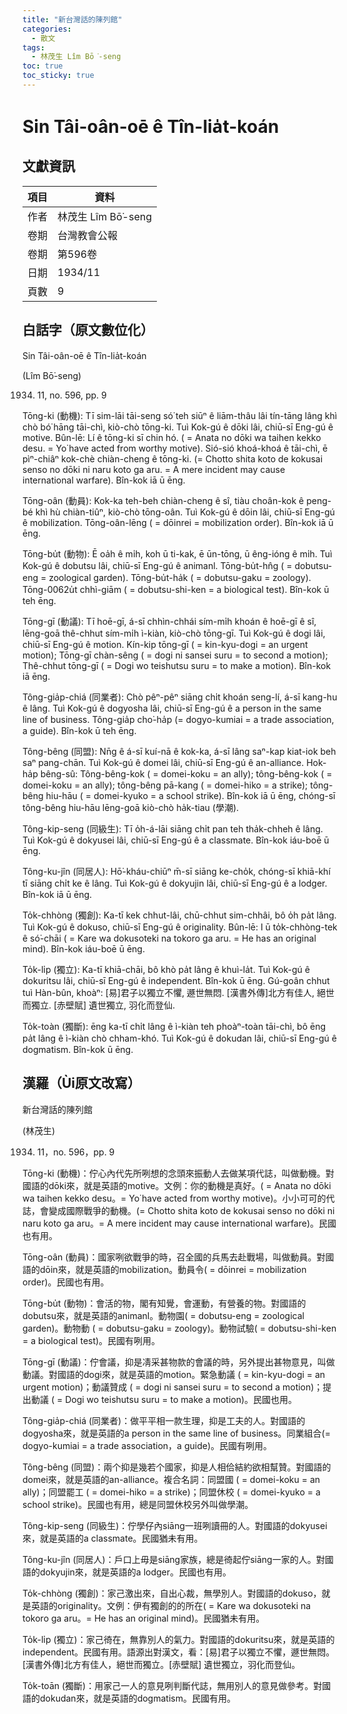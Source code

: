 ```yaml
---
title: "新台灣話的陳列館"
categories:
  - 散文
tags:
  - 林茂生 Lîm Bō͘-seng
toc: true
toc_sticky: true
---
```


# Sin Tâi-oân-oē ê Tîn-lia̍t-koán

## 文獻資訊

| 項目 | 資料 |
|---|---|
| 作者 | 林茂生 Lîm Bō͘-seng |
| 卷期 | 台灣教會公報 |
| 卷期 | 第596卷 |
| 日期 | 1934/11 |
| 頁數 | 9 |

## 白話字（原文數位化）

Sin Tâi-oân-oē ê Tîn-lia̍t-koán

(Lîm Bō͘-seng)

1934. 11, no. 596, pp. 9

Tōng-ki (動機): Tī sim-lāi tāi-seng só͘ teh siūⁿ ê liām-thâu lâi tín-tāng lâng khì chò bó͘ hāng tāi-chì, kiò-chò tōng-ki. Tuì Kok-gú ê dōki lâi, chiū-sī Eng-gú ê motive. Bûn-lē: Lí ê tōng-ki sī chin hó. ( = Anata no dōki wa taihen kekko desu. = Yo͘ have acted from worthy motive). Sió-sió khoá-khoá ê tāi-chì, ē pìⁿ-chiâⁿ kok-chè chiàn-cheng ê tōng-ki. (= Chotto shita koto de kokusai senso no dōki ni naru koto ga aru. = A mere incident may cause international warfare). Bîn-kok iā ū ēng.

Tōng-oân (動員): Kok-ka teh-beh chiàn-cheng ê sî, tiàu choân-kok ê peng-bé khì hù chiàn-tiûⁿ, kiò-chò tōng-oân. Tuì Kok-gú ê dōin lâi, chiū-sī Eng-gú ê mobilization. Tōng-oân-lēng ( = dōinrei = mobilization order). Bîn-kok iā ū ēng.

Tōng-bu̍t (動物): Ē oa̍h ê mi̍h, koh ū ti-kak, ē ūn-tōng, ū êng-ióng ê mi̍h. Tuì Kok-gú ê dobutsu lâi, chiū-sī Eng-gú ê animanl. Tōng-bu̍t-hn̂g ( = dobutsu-eng = zoological garden). Tōng-bu̍t-ha̍k ( = dobutsu-gaku ­= zoology). Tōng-0062u̍t chhì-giām ( = dobutsu-shi-ken = a biological test). Bîn-kok ū teh ēng.

Tōng-gī (動議): Tī hoē-gī, á-sī chhìn-chhái sím-mi̍h khoán ê hoē-gī ê sî, lēng-goā thê-chhut sím-mi̍h ì-kiàn, kiò-chò tōng-gī. Tuì Kok-gú ê dogi lâi, chiū-sī Eng-gú ê motion. Kín-kip tōng-gī ( = kin-kyu-dogi = an urgent motion); Tōng-gī chàn-sêng ( = dogi ni sansei suru = to second a motion); Thê-chhut tōng-gī ( = Dogi wo teishutsu suru = to make a motion). Bîn-kok iā ēng.

Tông-gia̍p-chiá (同業者): Chò pêⁿ-pêⁿ siāng chi̍t khoán seng-lí, á-sī kang-hu ê lâng. Tuì Kok-gú ê dogyosha lâi, chiū-sī Eng-gú ê a person in the same line of business. Tông-gia̍p cho͘-ha̍p (= dogyo-kumiai = a trade association, a guide). Bîn-kok ū teh ēng.

Tông-bêng (同盟): Nn̄g ê á-sī kuí-nā ê kok-ka, á-sī lâng saⁿ-kap kiat-iok beh saⁿ pang-chān. Tuì Kok-gú ê domei lâi, chiū-sī Eng-gú ê an-alliance. Hok-ha̍p bêng-sû: Tông-bêng-kok ( = domei-koku = an ally); tông-bêng-kok ( = domei-koku = an ally); tông-bêng pā-kang ( = domei-hiko = a strike); tông-bêng hiu-hāu ( = domei-kyuko = a school strike). Bîn-kok iā ū ēng, chóng-sī tông-bêng hiu-hāu lēng-goā kiò-chò ha̍k-tiau (學潮).

Tông-kip-seng (同級生): Tī o̍h-á-lāi siāng chi̍t pan teh tha̍k-chheh ê lâng. Tuì Kok-gú ê dokyusei lâi, chiū-sī Eng-gú ê a classmate. Bîn-kok iáu-boē ū ēng.

Tông-ku-jîn (同居人): Hō͘-kháu-chiūⁿ m̄-sī siāng ke-cho̍k, chóng-sī khiā-khí tī siāng chi̍t ke ê lâng. Tuì Kok-gú ê dokyujin lâi, chiū-sī Eng-gú ê a lodger. Bîn-kok iā ū ēng.

To̍k-chhòng (獨創): Ka-tī kek chhut-lâi, chū-chhut sim-chhâi, bô o̍h pa̍t lâng. Tuì Kok-gú ê dokuso, chiū-sī Eng-gú ê originality. Bûn-lē: I ū to̍k-chhòng-tek ê só͘-chāi ( = Kare wa dokusoteki na tokoro ga aru. = He has an original mind). Bîn-kok iáu-boē ū ēng.

To̍k-li̍p (獨立): Ka-tī khiā-chāi, bô khò pa̍t lâng ê khuì-la̍t. Tuì Kok-gú ê dokuritsu lâi, chiū-sī Eng-gú ê independent. Bîn-kok ū ēng. Gú-goân chhut tuì Hàn-bûn, khoàⁿ: [易]君子以獨立不懼, 遯世無悶. [漢書外傳]北方有佳人, 絕世而獨立. [赤壁賦] 遺世獨立, 羽化而登仙.

To̍k-toàn (獨斷): ēng ka-tī chi̍t lâng ê ì-kiàn teh phoàⁿ-toàn tāi-chì, bô ēng pa̍t lâng ê ì-kiàn chò chham-khó. Tuì Kok-gú ê dokudan lâi, chiū-sī Eng-gú ê dogmatism. Bîn-kok ū ēng.

## 漢羅（Ùi原文改寫）

新台灣話的陳列館

(林茂生)

1934. 11，no. 596，pp. 9

Tōng-ki (動機)：佇心內代先所咧想的念頭來振動人去做某項代誌，叫做動機。對國語的dōki來，就是英語的motive。文例：你的動機是真好。( = Anata no dōki wa taihen kekko desu。= Yo͘ have acted from worthy motive)。小小可可的代誌，會變成國際戰爭的動機。(= Chotto shita koto de kokusai senso no dōki ni naru koto ga aru。= A mere incident may cause international warfare)。民國也有用。

Tōng-oân (動員)：國家咧欲戰爭的時，召全國的兵馬去赴戰場，叫做動員。對國語的dōin來，就是英語的mobilization。動員令( = dōinrei = mobilization order)。民國也有用。

Tōng-bu̍t (動物)：會活的物，閣有知覺，會運動，有營養的物。對國語的dobutsu來，就是英語的animanl。動物園( = dobutsu-eng = zoological garden)。動物動 ( = dobutsu-gaku = zoology)。動物試驗( = dobutsu-shi-ken = a biological test)。民國有咧用。

Tōng-gī (動議)：佇會議，抑是凊采甚物款的會議的時，另外提出甚物意見，叫做動議。對國語的dogi來，就是英語的motion。緊急動議 ( = kin-kyu-dogi = an urgent motion)；動議贊成 ( = dogi ni sansei suru = to second a motion)；提出動議 ( = Dogi wo teishutsu suru = to make a motion)。民國也用。

Tông-gia̍p-chiá (同業者)：做平平相一款生理，抑是工夫的人。對國語的dogyosha來，就是英語的a person in the same line of business。同業組合(= dogyo-kumiai = a trade association，a guide)。民國有咧用。

Tông-bêng (同盟)：兩个抑是幾若个國家，抑是人相佮結約欲相幫贊。對國語的domei來，就是英語的an-alliance。複合名詞：同盟國 ( = domei-koku = an ally)；同盟罷工 ( = domei-hiko = a strike)；同盟休校 ( = domei-kyuko = a school strike)。民國也有用，總是同盟休校另外叫做學潮。

Tông-kip-seng (同級生)：佇學仔內siāng一班咧讀冊的人。對國語的dokyusei來，就是英語的a classmate。民國猶未有用。

Tông-ku-jîn (同居人)：戶口上毋是siāng家族，總是徛起佇siāng一家的人。對國語的dokyujin來，就是英語的a lodger。民國也有用。

To̍k-chhòng (獨創)：家己激出來，自出心裁，無學別人。對國語的dokuso，就是英語的originality。文例：伊有獨創的的所在( = Kare wa dokusoteki na tokoro ga aru。= He has an original mind)。民國猶未有用。

To̍k-li̍p (獨立)：家己徛在，無靠別人的氣力。對國語的dokuritsu來，就是英語的independent。民國有用。語源出對漢文，看：[易]君子以獨立不懼，遯世無悶。[漢書外傳]北方有佳人，絕世而獨立。[赤壁賦] 遺世獨立，羽化而登仙。

To̍k-toān (獨斷)：用家己一人的意見咧判斷代誌，無用別人的意見做參考。對國語的dokudan來，就是英語的dogmatism。民國有用。
